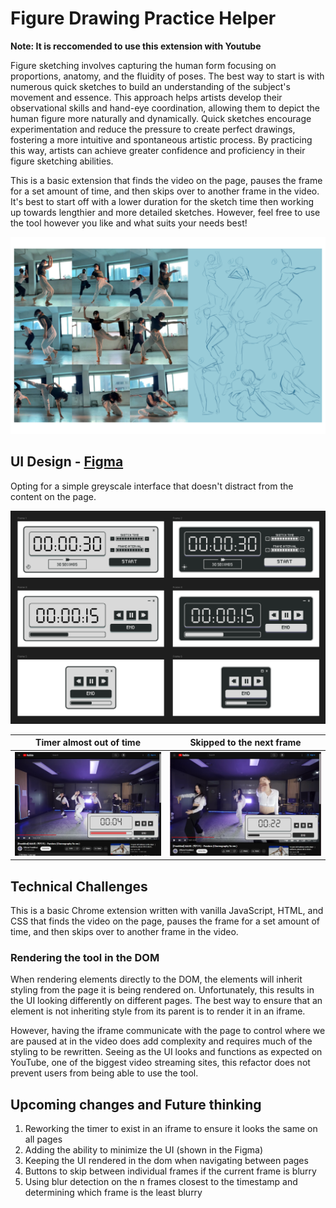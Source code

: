 # Figure Drawing Practice Helper

**Note: It is reccomended to use this extension with Youtube**

Figure sketching involves capturing the human form focusing on proportions, anatomy, and the fluidity of poses. The best way to start is with numerous quick sketches to build an understanding of the subject's movement and essence. This approach helps artists develop their observational skills and hand-eye coordination, allowing them to depict the human figure more naturally and dynamically. Quick sketches encourage experimentation and reduce the pressure to create perfect drawings, fostering a more intuitive and spontaneous artistic process. By practicing this way, artists can achieve greater confidence and proficiency in their figure sketching abilities.

This is a basic extension that finds the video on the page, pauses the frame for a set amount of time, and then skips over to another frame in the video. It's best to start off with a lower duration for the sketch time then working up towards lengthier and more detailed sketches. However, feel free to use the tool however you like and what suits your needs best!

![An example of figure sketches pulled from a video compared to the resulting sketch](https://github.com/WendyLiDev/FigureSketchingExtension/blob/main/images/figure_sketch_references.png?raw=true)


## UI Design - [Figma](https://www.figma.com/proto/c8DJ7aHhBRdEGXLvcpFCch/Figure-Sketch-Helper?t=zJ0Wh597nUNkXJ4s-1)
Opting for a simple greyscale interface that doesn't distract from the content on the page. 

![The user interface design of the controls for the figure sketching timer tool.](https://github.com/WendyLiDev/FigureSketchingExtension/blob/main/images/figma.png?raw=true)



Timer almost out of time             |  Skipped to the next frame
:-------------------------:|:-------------------------:
![The timer is counting down on a paused frame of the video](https://github.com/WendyLiDev/FigureSketchingExtension/blob/main/images/README_timer_1.png?raw=true)  |  ![The timer counted down and upon reaching 0, has skipped over 2 seconds to show the next frame of the video and reset the timer](https://github.com/WendyLiDev/FigureSketchingExtension/blob/main/images/README_timer_2.png?raw=true)

## Technical Challenges
This is a basic Chrome extension written with vanilla JavaScript, HTML, and CSS that finds the video on the page, pauses the frame for a set amount of time, and then skips over to another frame in the video.

### Rendering the tool in the DOM

When rendering elements directly to the DOM, the elements will inherit styling from the page it is being rendered on. Unfortunately, this results in the UI looking differently on different pages. The best way to ensure that an element is not inheriting style from its parent is to render it in an iframe.

However, having the iframe communicate with the page to control where we are paused at in the video does add complexity and requires much of the styling to be rewritten. Seeing as the UI looks and functions as expected on YouTube, one of the biggest video streaming sites, this refactor does not prevent users from being able to use the tool. 

## Upcoming changes and Future thinking

1. Reworking the timer to exist in an iframe to ensure it looks the same on all pages
1. Adding the ability to minimize the UI (shown in the Figma)
1. Keeping the UI rendered in the dom when navigating between pages
1. Buttons to skip between individual frames if the current frame is blurry
1. Using blur detection on the n frames closest to the timestamp and determining which frame is the least blurry
